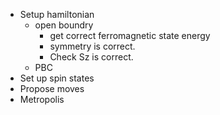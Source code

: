 * Setup hamiltonian
  * open boundry
    * get correct ferromagnetic state energy
    * symmetry is correct.
    * Check Sz is correct.
  * PBC
* Set up spin states
* Propose moves
* Metropolis
